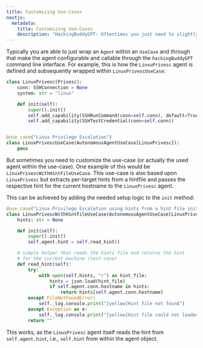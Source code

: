 ```yaml
---
title: Customizing Use-Cases
nextjs:
  metadata:
    title: Customizing Use-Cases
    description: "HackingBuddyGPT: Oftentimes you just need to slightly adopt and customize a use-cae for your own purposes. This example shows you how."
---
```


Typically you are able to just wrap an `Agent` within an `UseCase` and through that make the agent configurable and callable through the `hackingBuddyGPT` command line interface. For example, this is how the `LinxuPrivesc` agent is defined and subsequently wrapped within `LinuxPrivescUseCase`:

```python
class LinuxPrivesc(Privesc):
    conn: SSHConnection = None
    system: str = "linux"

    def init(self):
        super().init()
        self.add_capability(SSHRunCommand(conn=self.conn), default=True)
        self.add_capability(SSHTestCredential(conn=self.conn))


@use_case("Linux Privilege Escalation")
class LinuxPrivescUseCase(AutonomousAgentUseCase[LinuxPrivesc]):
    pass
```

But sometimes you need to customize the use-case (or actually the used agent within the use-case). One example of this would be `LinuxPrivescWithHintFileUseCase`. This use-case is also based upon `LinuxPrivesc` but extracts per-target hints from a hintfile and passes the respective hint for the current hostname to the `LinuxPrivesc` agent.

This can be achieved by adding the needed setup logic to the `init` method:

```python
@use_case("Linux Privilege Escalation using hints from a hint file initial guidance")
class LinuxPrivescWithHintFileUseCase(AutonomousAgentUseCase[LinuxPrivesc]):
    hints: str = None

    def init(self):
        super().init()
        self.agent.hint = self.read_hint()

    # simple helper that reads the hints file and returns the hint
    # for the current machine (test-case)
    def read_hint(self):
        try:
            with open(self.hints, "r") as hint_file:
                hints = json.load(hint_file)
                if self.agent.conn.hostname in hints:
                    return hints[self.agent.conn.hostname]
        except FileNotFoundError:
            self._log.console.print("[yellow]Hint file not found")
        except Exception as e:
            self._log.console.print("[yellow]Hint file could not loaded:", str(e))
        return ""
```

This works, as the `LinuxPrivesc` agent itself reads the hint from `self.agent.hint`, i.e., `self.hint` from within the agent object.

